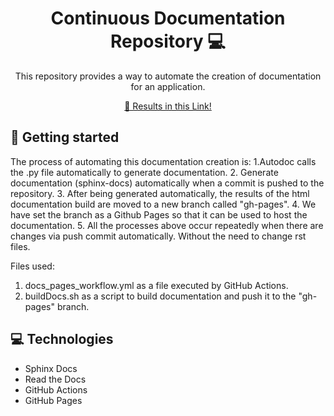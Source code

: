                           
<h1 align="center" style="font-weight: bold;">Continuous Documentation Repository 💻</h1>


<p align="center">This repository provides a way to automate the creation of documentation for an application.</p>


<p align="center">
<a href="https://paley777.github.io/rtd-github-pages/">📱 Results in this Link!</a>
</p>
 
<h2 id="started">🚀 Getting started</h2>

The process of automating this documentation creation is:
1.Autodoc calls the .py file automatically to generate documentation.
2. Generate documentation (sphinx-docs) automatically when a commit is pushed to the repository.
3. After being generated automatically, the results of the html documentation build are moved to a new branch called "gh-pages".
4. We have set the branch as a Github Pages so that it can be used to host the documentation.
5. All the processes above occur repeatedly when there are changes via push commit automatically. Without the need to change rst files.

Files used:
1. docs_pages_workflow.yml as a file executed by GitHub Actions.
2. buildDocs.sh as a script to build documentation and push it to the "gh-pages" branch.
 
<h2 id="technologies">💻 Technologies</h2>

- Sphinx Docs
- Read the Docs
- GitHub Actions
- GitHub Pages
